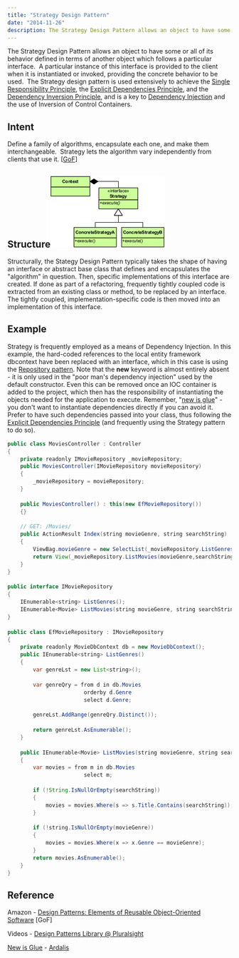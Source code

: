 ```yaml
---
title: "Strategy Design Pattern"
date: "2014-11-26"
description: The Strategy Design Pattern allows an object to have some or all of its behavior defined in terms of another object which follows a particular interface.
---
```


The Strategy Design Pattern allows an object to have some or all of its behavior defined in terms of another object which follows a particular interface.  A particular instance of this interface is provided to the client when it is instantiated or invoked, providing the concrete behavior to be used.  The Strategy design pattern is used extensively to achieve the [Single Responsibility Principle](http://deviq.com/single-responsibility-principle), the [Explicit Dependencies Principle](http://deviq.com/explicit-dependencies-principle), and the [Dependency Inversion Principle](http://deviq.com/dependency-inversion-principle), and is a key to [Dependency Injection](http://deviq.com/dependency-injection) and the use of Inversion of Control Containers.

## Intent

Define a family of algorithms, encapsulate each one, and make them interchangeable.  Strategy lets the algorithm vary independently from clients that use it. \[[GoF](http://amzn.to/vep3BT)\]

## Structure[![Strategy_Pattern_in_UML](images/Strategy_Pattern_in_UML.png)](http://deviq.com/wp-content/uploads/2014/11/Strategy_Pattern_in_UML.png)

Structurally, the Stategy Design Pattern typically takes the shape of having an interface or abstract base class that defines and encapsulates the "algorithm" in question. Then, specific implementations of this interface are created. If done as part of a refactoring, frequently tightly coupled code is extracted from an existing class or method, to be replaced by an interface. The tightly coupled, implementation-specific code is then moved into an implementation of this interface.

## Example

Strategy is frequently employed as a means of Dependency Injection. In this example, the hard-coded references to the local entity framework dbcontext have been replaced with an interface, which in this case is using the [Repository pattern](http://deviq.com/repository-pattern). Note that the **new** keyword is almost entirely absent - it is only used in the "poor man's dependency injection" used by the default constructor. Even this can be removed once an IOC container is added to the project, which then has the responsibility of instantiating the objects needed for the application to execute. Remember, "[new is glue](http://ardalis.com/new-is-glue)" - you don't want to instantiate dependencies directly if you can avoid it. Prefer to have such dependencies passed into your class, thus following the [Explicit Dependencies Principle](http://deviq.com/explicit-dependencies-principle) (and frequently using the Strategy pattern to do so).

```java
public class MoviesController : Controller
{
    private readonly IMovieRepository _movieRepository;
    public MoviesController(IMovieRepository movieRepository)
    {
        _movieRepository = movieRepository;
    }

    public MoviesController() : this(new EfMovieRepository())
    {}

    // GET: /Movies/
    public ActionResult Index(string movieGenre, string searchString)
    {
        ViewBag.movieGenre = new SelectList(_movieRepository.ListGenres());
        return View(_movieRepository.ListMovies(movieGenre,searchString));
    }
}

public interface IMovieRepository
{
    IEnumerable<string> ListGenres();
    IEnumerable<Movie> ListMovies(string movieGenre, string searchString);
}

public class EfMovieRepository : IMovieRepository
{
    private readonly MovieDbContext db = new MovieDbContext();
    public IEnumerable<string> ListGenres()
    {
        var genreLst = new List<string>();

        var genreQry = from d in db.Movies
                        orderby d.Genre
                        select d.Genre;

        genreLst.AddRange(genreQry.Distinct());

        return genreLst.AsEnumerable();
    }

    public IEnumerable<Movie> ListMovies(string movieGenre, string searchString)
    {
        var movies = from m in db.Movies
                        select m;

        if (!String.IsNullOrEmpty(searchString))
        {
            movies = movies.Where(s => s.Title.Contains(searchString));
        }

        if (!string.IsNullOrEmpty(movieGenre))
        {
            movies = movies.Where(x => x.Genre == movieGenre);
        }
        return movies.AsEnumerable();
    }
}
```

## Reference

Amazon - [Design Patterns: Elements of Reusable Object-Oriented Software](http://amzn.to/vep3BT) \[GoF\]

Videos - [Design Patterns Library @ Pluralsight](http://www.pluralsight-training.net/microsoft/Courses/TableOfContents?courseName=patterns-library)

[New is Glue](http://ardalis.com/new-is-glue) - [Ardalis](http://ardalis.com/)
